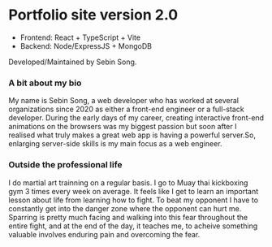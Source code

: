 # Portfolio site version 2.0 

- Frontend: React + TypeScript + Vite
- Backend: Node/ExpressJS + MongoDB

Developed/Maintained by Sebin Song.

### A bit about my bio

My name is Sebin Song, a web developer who has worked at several organizations since 2020 as either a front-end engineer or a full-stack developer. During the early days of my career, creating interactive front-end animations on the browsers was my biggest passion but soon after I realised what truly makes a great web app is having a powerful server.So, enlarging server-side skills is my main focus as a web engineer.

### Outside the professional life

I do martial art trainning on a regular basis. I go to Muay thai kickboxing gym 3 times every week on average. It feels like I get to learn an important lesson about life from learning how to fight. To beat my opponent I have to constantly get into the danger zone where the opponent can hurt me. Sparring is pretty much facing and walking into this fear throughout the entire fight, and at the end of the day, it teaches me, to acheive something valuable involves enduring pain and overcoming the fear.
